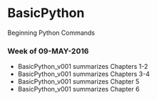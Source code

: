# BasicPython
Beginning Python Commands
  
### Week of 09-MAY-2016
* BasicPython_v001 summarizes Chapters 1-2
* BasicPython_v001 summarizes Chapters 3-4
* BasicPython_v001 summarizes Chapter 5
* BasicPython_v001 summarizes Chapter 6
